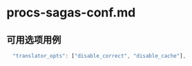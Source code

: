 # procs-sagas-conf.md
## 可用选项用例
```js
  "translator_opts": ["disable_correct", "disable_cache"],
```

